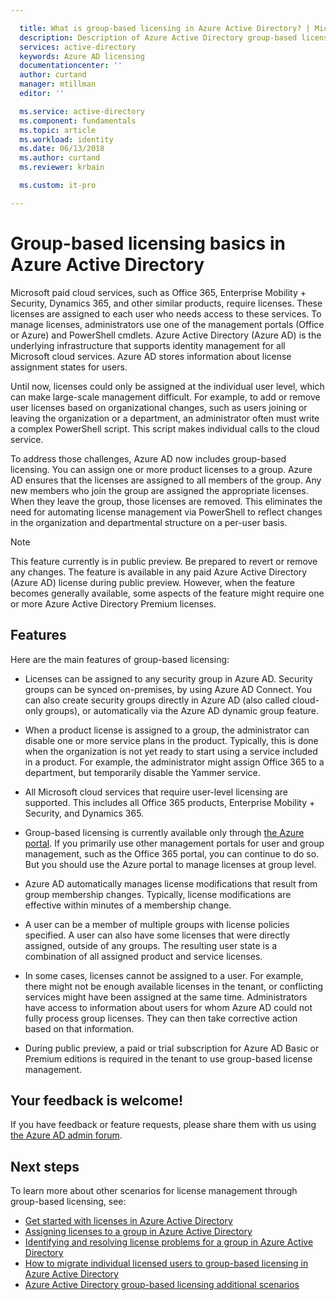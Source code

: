 ```yaml
---

  title: What is group-based licensing in Azure Active Directory? | Microsoft Docs
  description: Description of Azure Active Directory group-based licensing, how it works and best practices
  services: active-directory
  keywords: Azure AD licensing
  documentationcenter: ''
  author: curtand
  manager: mtillman
  editor: ''

  ms.service: active-directory
  ms.component: fundamentals
  ms.topic: article
  ms.workload: identity
  ms.date: 06/13/2018
  ms.author: curtand
  ms.reviewer: krbain

  ms.custom: it-pro

---
```


# Group-based licensing basics in Azure Active Directory

Microsoft paid cloud services, such as Office 365, Enterprise Mobility + Security, Dynamics 365, and other similar products, require licenses. These licenses are assigned to each user who needs access to these services. To manage licenses, administrators use one of the management portals (Office or Azure) and PowerShell cmdlets. Azure Active Directory (Azure AD) is the underlying infrastructure that supports identity management for all Microsoft cloud services. Azure AD stores information about license assignment states for users.

Until now, licenses could only be assigned at the individual user level, which can make large-scale management difficult. For example, to add or remove user licenses based on organizational changes, such as users joining or leaving the organization or a department, an administrator often must write a complex PowerShell script. This script makes individual calls to the cloud service.

To address those challenges, Azure AD now includes group-based licensing. You can assign one or more product licenses to a group. Azure AD ensures that the licenses are assigned to all members of the group. Any new members who join the group are assigned the appropriate licenses. When they leave the group, those licenses are removed. This eliminates the need for automating license management via PowerShell to reflect changes in the organization and departmental structure on a per-user basis.

>[!NOTE]
>This feature currently is in public preview. Be prepared to revert or remove any changes. The feature is available in any paid Azure Active Directory (Azure AD) license during public preview. However, when the feature becomes generally available, some aspects of the feature might require one or more Azure Active Directory Premium licenses.

## Features

Here are the main features of group-based licensing:

- Licenses can be assigned to any security group in Azure AD. Security groups can be synced on-premises, by using Azure AD Connect. You can also create security groups directly in Azure AD (also called cloud-only groups), or automatically via the Azure AD dynamic group feature.

- When a product license is assigned to a group, the administrator can disable one or more service plans in the product. Typically, this is done when the organization is not yet ready to start using a service included in a product. For example, the administrator might assign Office 365 to a department, but temporarily disable the Yammer service.

- All Microsoft cloud services that require user-level licensing are supported. This includes all Office 365 products, Enterprise Mobility + Security, and Dynamics 365.

- Group-based licensing is currently available only through [the Azure portal](https://portal.azure.com). If you primarily use other management portals for user and group management, such as the Office 365 portal, you can continue to do so. But you should use the Azure portal to manage licenses at group level.

- Azure AD automatically manages license modifications that result from group membership changes. Typically, license modifications are effective within minutes of a membership change.

- A user can be a member of multiple groups with license policies specified. A user can also have some licenses that were directly assigned, outside of any groups. The resulting user state is a combination of all assigned product and service licenses.

- In some cases, licenses cannot be assigned to a user. For example, there might not be enough available licenses in the tenant, or conflicting services might have been assigned at the same time. Administrators have access to information about users for whom Azure AD could not fully process group licenses. They can then take corrective action based on that information.

- During public preview, a paid or trial subscription for Azure AD Basic or Premium editions is required in the tenant to use group-based license management.

## Your feedback is welcome!

If you have feedback or feature requests, please share them with us using [the Azure AD admin forum](https://feedback.azure.com/forums/169401-azure-active-directory?category_id=162510).

## Next steps

To learn more about other scenarios for license management through group-based licensing, see:

* [Get started with licenses in Azure Active Directory](active-directory-licensing-get-started-azure-portal.md)
* [Assigning licenses to a group in Azure Active Directory](active-directory-licensing-group-assignment-azure-portal.md)
* [Identifying and resolving license problems for a group in Azure Active Directory](active-directory-licensing-group-problem-resolution-azure-portal.md)
* [How to migrate individual licensed users to group-based licensing in Azure Active Directory](active-directory-licensing-group-migration-azure-portal.md)
* [Azure Active Directory group-based licensing additional scenarios](active-directory-licensing-group-advanced.md)
